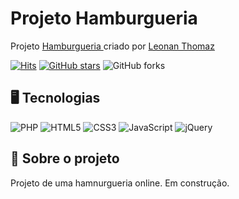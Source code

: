 # Projeto Hamburgueria

Projeto [Hamburgueria ](https://leonanthomaz.vercel.app/) criado por [Leonan Thomaz](https://leonanthomaz.vercel.app/)

[![Hits](https://hits.seeyoufarm.com/api/count/incr/badge.svg?url=https%3A%2F%2Fgithub.com%2Fleonanthomaz%2Fhamburgueria&count_bg=%2379C83D&title_bg=%23555555&icon=tinder.svg&icon_color=%23E7E7E7&title=hits&edge_flat=false)](https://hits.seeyoufarm.com)
[![GitHub stars](https://img.shields.io/github/stars/leonanthomaz/hamburgueria?style=social)](https://github.com/login?return_to=%leonanthomaz%hamburgueria) 
![GitHub forks](https://img.shields.io/github/forks/leonanthomaz/hamburgueria?style=social) 

## 🖥️ Tecnologias

![PHP](https://img.shields.io/badge/PHP-777BB4?style=for-the-badge&logo=php&logoColor=white)
![HTML5](https://img.shields.io/badge/HTML5-E34F26?style=for-the-badge&logo=html5&logoColor=white)
![CSS3](https://img.shields.io/badge/CSS3-1572B6?style=for-the-badge&logo=css3&logoColor=white)
![JavaScript](https://img.shields.io/badge/JavaScript-F7DF1E?style=for-the-badge&logo=javascript&logoColor=black)
![jQuery](	https://img.shields.io/badge/jQuery-0769AD?style=for-the-badge&logo=jquery&logoColor=white)


## 🚀 Sobre o projeto

Projeto de uma hamnurgueria online. Em construção.


  



